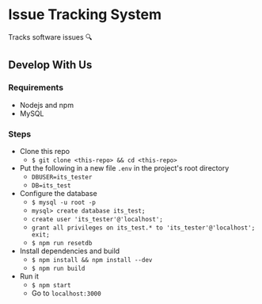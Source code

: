 # Issue Tracking System
Tracks software issues :mag:

## Develop With Us

### Requirements
* Nodejs and npm
* MySQL

### Steps
* Clone this repo
  - `$ git clone <this-repo> && cd <this-repo>`
* Put the following in a new file `.env` in the project's root directory
  - `DBUSER=its_tester`
  - `DB=its_test`
* Configure the database
  - `$ mysql -u root -p`
  - `mysql> create database its_test;`
  - `create user 'its_tester'@'localhost';`
  - `grant all privileges on its_test.* to 'its_tester'@'localhost'; exit;`
  - `$ npm run resetdb`
* Install dependencies and build
  - `$ npm install && npm install --dev`
  - `$ npm run build`
* Run it
  - `$ npm start`
  - Go to `localhost:3000`
